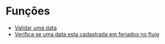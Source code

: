 # Funções

- [Validar uma data](validar-data.js)
- [Verifica se uma data esta cadastrada em feriados no fluig](verificar-se-data-esta-cadastrada-nos-feriados.js)
